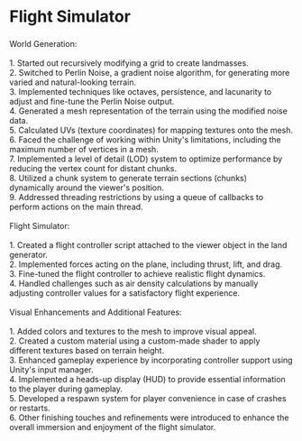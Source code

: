 <h1 align="left">Flight Simulator</h1>

###

<p align="left">World Generation:<br><br>1. Started out recursively modifying a grid to create landmasses.<br>2. Switched to Perlin Noise, a gradient noise algorithm, for generating more varied and natural-looking terrain.<br>3. Implemented techniques like octaves, persistence, and lacunarity to adjust and fine-tune the Perlin Noise output.<br>4. Generated a mesh representation of the terrain using the modified noise data.<br>5. Calculated UVs (texture coordinates) for mapping textures onto the mesh.<br>6. Faced the challenge of working within Unity's limitations, including the maximum number of vertices in a mesh.<br>7. Implemented a level of detail (LOD) system to optimize performance by reducing the vertex count for distant chunks.<br>8. Utilized a chunk system to generate terrain sections (chunks) dynamically around the viewer's position.<br>9. Addressed threading restrictions by using a queue of callbacks to perform actions on the main thread.<br><br>Flight Simulator:<br><br>1. Created a flight controller script attached to the viewer object in the land generator.<br>2. Implemented forces acting on the plane, including thrust, lift, and drag.<br>3. Fine-tuned the flight controller to achieve realistic flight dynamics.<br>4. Handled challenges such as air density calculations by manually adjusting controller values for a satisfactory flight experience.<br><br>Visual Enhancements and Additional Features:<br><br>1. Added colors and textures to the mesh to improve visual appeal.<br>2. Created a custom material using a custom-made shader to apply different textures based on terrain height.<br>3. Enhanced gameplay experience by incorporating controller support using Unity's input manager.<br>4. Implemented a heads-up display (HUD) to provide essential information to the player during gameplay.<br>5. Developed a respawn system for player convenience in case of crashes or restarts.<br>6. Other finishing touches and refinements were introduced to enhance the overall immersion and enjoyment of the flight simulator.</p>

###
